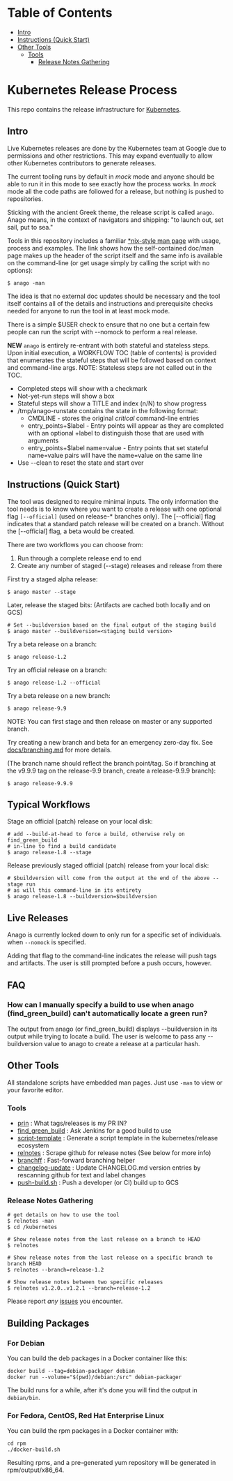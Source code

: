 Table of Contents
=================
* [Intro](#intro)
* [Instructions (Quick Start)](#instructions-quick-start)
* [Other Tools](#other-tools)
  * [Tools](#tools)
    * [Release Notes Gathering](#release-notes-gathering)

# Kubernetes Release Process

This repo contains the release infrastructure for
[Kubernetes](https://github.com/kubernetes/kubernetes).

## Intro

Live Kubernetes releases are done by the Kubernetes team at Google due to
permissions and other restrictions.  This may expand eventually to allow
other Kubernetes contributors to generate releases.

The current tooling runs by default in *mock* mode and anyone should
be able to run it in this mode to see exactly how the process works.
In *mock* mode all the code paths are followed for a release, but nothing
is pushed to repositories.

Sticking with the ancient Greek theme, the release script is called `anago`.
Anago means, in the context of navigators and shipping:
"to launch out, set sail, put to sea."

Tools in this repository includes a familiar [\*nix-style man
page](https://github.com/kubernetes/release/blob/master/anago) with usage,
process and examples.  The link shows how the self-contained doc/man page
makes up the header of the script itself and the same info is available
on the command-line (or get usage simply by calling the script with no options):

```
$ anago -man
```

The idea is that no external doc updates should be necessary and the
tool itself contains all of the details and instructions and prerequisite
checks needed for anyone to run the tool in at least mock mode.

There is a simple $USER check to ensure that no one but a certain few people can
run the script with --nomock to perform a real release.

**NEW**
`anago` is entirely re-entrant with both stateful and stateless steps.
Upon initial execution, a WORKFLOW TOC (table of contents) is provided that
enumerates the stateful steps that will be followed based on context and
command-line args.  NOTE: Stateless steps are not called out in the TOC.
* Completed steps will show with a checkmark
* Not-yet-run steps will show a box
* Stateful steps will show a TITLE and index (n/N) to show progress
* /tmp/anago-runstate contains the state in the following format:
  - CMDLINE - stores the original *critical* command-line entries 
  - entry_points+$label - Entry points will appear as they are completed with
an optional +label to distinguish those that are used with arguments
  - entry_points+$label name=value - Entry points that set stateful name=value
    pairs will have the name=value on the same line
* Use --clean to reset the state and start over


## Instructions (Quick Start)

The tool was designed to require minimal inputs.
The only information the tool needs is to know where you want to create a
release with one optional flag `[--official]` \(used on release-\* branches only\).
The [--official] flag indicates that a standard patch release will be created
on a branch.  Without the [--official] flag, a beta would be created.

There are two workflows you can choose from:
1. Run through a complete release end to end
2. Create any number of staged (--stage) releases and release from there

First try a staged alpha release:
```
$ anago master --stage
```
Later, release the staged bits:
(Artifacts are cached both locally and on GCS)
```
# Set --buildversion based on the final output of the staging build
$ anago master --buildversion=<staging build version>
```

Try a beta release on a branch:
```
$ anago release-1.2
```

Try an official release on a branch:
```
$ anago release-1.2 --official
```

Try a beta release on a new branch:
```
$ anago release-9.9
```

NOTE: You can first stage and then release on master or any supported branch.

Try creating a new branch and beta for an emergency zero-day fix.
See [docs/branching.md](docs/branching.md) for more details.

(The branch name should reflect the branch point/tag. So if branching at the
v9.9.9 tag on the release-9.9 branch, create a release-9.9.9 branch):
```
$ anago release-9.9.9
```

## Typical Workflows

Stage an official (patch) release on your local disk:
```
# add --build-at-head to force a build, otherwise rely on find_green_build
# in-line to find a build candidate
$ anago release-1.8 --stage
```

Release previously staged official (patch) release from your local disk:
```
# $buildversion will come from the output at the end of the above --stage run
# as will this command-line in its entirety
$ anago release-1.8 --buildversion=$buildversion
```


## Live Releases

Anago is currently locked down to only run for a specific set of individuals.
when ```--nomock``` is specified.

Adding that flag to the command-line indicates the release will push
tags and artifacts.  The user is still prompted before a push occurs, however.

## FAQ

### How can I manually specify a build to use when anago (find_green_build) can't automatically locate a green run?

The output from anago (or find_green_build) displays --buildversion in its
output while trying to locate a build.  The user is welcome to pass any
--buildversion value to anago to create a release at a particular hash.

## Other Tools

All standalone scripts have embedded man pages.  Just use `-man` to view or
your favorite editor.

### Tools

* [prin](https://github.com/kubernetes/release/blob/master/prin) : What tags/releases is my PR IN?
* [find_green_build](https://github.com/kubernetes/release/blob/master/find_green_build) : Ask Jenkins for a good build to use
* [script-template](https://github.com/kubernetes/release/blob/master/script-template) : Generate a script template in the kubernetes/release ecosystem
* [relnotes](https://github.com/kubernetes/release/blob/master/relnotes) : Scrape github for release notes \(See below for more info\)
* [branchff](https://github.com/kubernetes/release/blob/master/branchff) : Fast-forward branching helper
* [changelog-update](https://github.com/kubernetes/release/blob/master/changelog-update) : Update CHANGELOG.md version entries by rescanning github for text and label changes
* [push-build.sh](https://github.com/kubernetes/release/blob/master/push-build.sh) : Push a developer (or CI) build up to GCS

### Release Notes Gathering

```
# get details on how to use the tool
$ relnotes -man
$ cd /kubernetes

# Show release notes from the last release on a branch to HEAD
$ relnotes

# Show release notes from the last release on a specific branch to branch HEAD
$ relnotes --branch=release-1.2

# Show release notes between two specific releases
$ relnotes v1.2.0..v1.2.1 --branch=release-1.2
```

Please report *any* [issues](https://github.com/kubernetes/release/issues)
you encounter.

## Building Packages

### For Debian

You can build the deb packages in a Docker container like this:
```
docker build --tag=debian-packager debian
docker run --volume="$(pwd)/debian:/src" debian-packager
```

The build runs for a while, after it's done you will find the output in `debian/bin`.

### For Fedora, CentOS, Red Hat Enterprise Linux

You can build the rpm packages in a Docker container with:

```
cd rpm
./docker-build.sh
```

Resulting rpms, and a pre-generated yum repository will be generated in rpm/output/x86_64.

